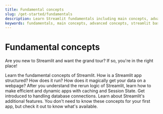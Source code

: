 ```yaml
---
title: Fundamental concepts
slug: /get-started/fundamentals
description: Learn Streamlit fundamentals including main concepts, advanced concepts, additional features, and comprehensive tutorials for building your first apps.
keywords: fundamentals, main concepts, advanced concepts, streamlit basics, core concepts, streamlit tutorial, getting started, beginner guide
---
```


# Fundamental concepts

Are you new to Streamlit and want the grand tour? If so, you're in the right place!

<InlineCalloutContainer>
    <InlineCallout
        color="orange-70"
        icon="description"
        bold="Basic concepts."
        href="/get-started/fundamentals/main-concepts"
    >Learn the fundamental concepts of Streamlit. How is a Streamlit app structured? How does it run? How does it magically get your data on a webpage?</InlineCallout>
    <InlineCallout
        color="orange-70"
        icon="description"
        bold="Advanced concepts."
        href="/get-started/fundamentals/advanced-concepts"
    >After you understand the rerun logic of Streamlit, learn how to make efficient and dynamic apps with caching and Session State. Get introduced to handling database connections.</InlineCallout>
    <InlineCallout
        color="orange-70"
        icon="description"
        bold="Additional features."
        href="/get-started/fundamentals/additional-features"
    >Learn about Streamlit's additional features. You don't need to know these concepts for your first app, but check it out to know what's available.</InlineCallout>
</InlineCalloutContainer>
